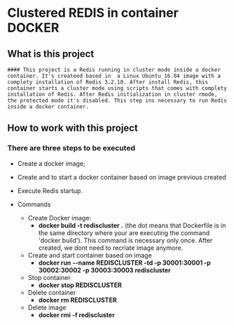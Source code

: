 # Clustered REDIS in container DOCKER

## What is this project
	#### This project is a Redis running in cluster mode inside a docker container. It's createed based in  a Linux Ubuntu 16.04 image with a complety installation of Redis 3.2.10. After install Redis, this container starts a cluster mode using scripts that comes with complety installation of Redis. After Redis initialization in cluster rmode,  the protected mode it's disabled. This step ins necessary to run Redis inside a docker container. 

## How to work with this project

### There are three steps to be executed
* Create a docker image;
* Create and to start a docker container based on image previous created
* Execute Redis startup.

* Commands
	* Create Docker image:
		* __docker build -t rediscluster .__ (the dot means that Dockerfile is in the same directory where your are executing the command 'docker build').
		This command is necessary only once. After created, we dont need to recriate image anymore.
	* Create and start container based on image
		* __docker run --name REDISCLUSTER -td -p 30001:30001 -p 30002:30002 -p 30003:30003 rediscluster__
	* Stop container
		* __docker stop REDISCLUSTER__
	* Delete container
		* __docker rm REDISCLUSTER__
	* Delete image
		* __docker rmi -f rediscluster__